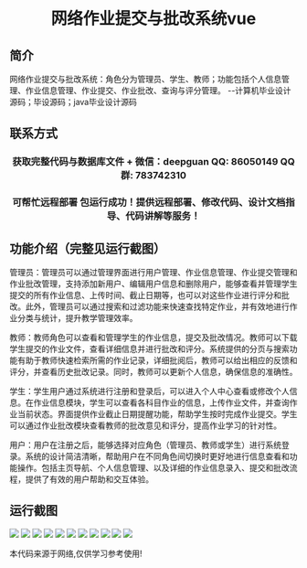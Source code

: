 <p><h1 align="center">网络作业提交与批改系统vue</h1></p>

## 简介
网络作业提交与批改系统：角色分为管理员、学生、教师；功能包括个人信息管理、作业信息管理、作业提交、作业批改、查询与评分管理。    --计算机毕业设计源码；毕设源码；java毕业设计源码


## 联系方式
<p><h3 align="center">获取完整代码与数据库文件 + 微信：deepguan QQ: 86050149 QQ群: 783742310</h3></p>
<p><h3 align="center">可帮忙远程部署 包运行成功！提供远程部署、修改代码、设计文档指导、代码讲解等服务！</h3></p>

## 功能介绍（完整见运行截图）
管理员：管理员可以通过管理界面进行用户管理、作业信息管理、作业提交管理和作业批改管理，支持添加新用户、编辑用户信息和删除用户，能够查看并管理学生提交的所有作业信息、上传时间、截止日期等，也可以对这些作业进行评分和批改。此外，管理员可以通过搜索和过滤功能来快速查找特定作业，并有效地进行作业分类与统计，提升教学管理效率。

教师：教师角色可以查看和管理学生的作业信息，提交及批改情况。教师可以下载学生提交的作业文件，查看详细信息并进行批改和评分。系统提供的分页与搜索功能有助于教师快速检索所需的作业记录，详细批阅后，教师可以给出相应的反馈和评分，并查看历史批改记录。同时，教师可以更新个人信息，确保信息的准确性。

学生：学生用户通过系统进行注册和登录后，可以进入个人中心查看或修改个人信息。在作业信息模块，学生可以查看各科目作业的信息，上传作业文件，并查询作业当前状态。界面提供作业截止日期提醒功能，帮助学生按时完成作业提交。学生可以通过作业批改模块查看教师的批改意见和评分，提高作业学习的针对性。

用户：用户在注册之后，能够选择对应角色（管理员、教师或学生）进行系统登录。系统的设计简洁清晰，帮助用户在不同角色间切换时更好地进行信息查看和功能操作。包括主页导航、个人信息管理、以及详细的作业信息录入、提交和批改流程，提供了有效的用户帮助和交互体验。


## 运行截图
![](https://bs-1329754181.cos.ap-shanghai.myqcloud.com/ssm/NetworkAssignmentSubmissionAndReviewSystem/img/001.jpg)
![](https://bs-1329754181.cos.ap-shanghai.myqcloud.com/ssm/NetworkAssignmentSubmissionAndReviewSystem/img/002.jpg)
![](https://bs-1329754181.cos.ap-shanghai.myqcloud.com/ssm/NetworkAssignmentSubmissionAndReviewSystem/img/003.jpg)
![](https://bs-1329754181.cos.ap-shanghai.myqcloud.com/ssm/NetworkAssignmentSubmissionAndReviewSystem/img/004.jpg)
![](https://bs-1329754181.cos.ap-shanghai.myqcloud.com/ssm/NetworkAssignmentSubmissionAndReviewSystem/img/005.jpg)
![](https://bs-1329754181.cos.ap-shanghai.myqcloud.com/ssm/NetworkAssignmentSubmissionAndReviewSystem/img/006.jpg)
![](https://bs-1329754181.cos.ap-shanghai.myqcloud.com/ssm/NetworkAssignmentSubmissionAndReviewSystem/img/007.jpg)
![](https://bs-1329754181.cos.ap-shanghai.myqcloud.com/ssm/NetworkAssignmentSubmissionAndReviewSystem/img/008.jpg)
![](https://bs-1329754181.cos.ap-shanghai.myqcloud.com/ssm/NetworkAssignmentSubmissionAndReviewSystem/img/009.jpg)
![](https://bs-1329754181.cos.ap-shanghai.myqcloud.com/ssm/NetworkAssignmentSubmissionAndReviewSystem/img/010.jpg)
![](https://bs-1329754181.cos.ap-shanghai.myqcloud.com/ssm/NetworkAssignmentSubmissionAndReviewSystem/img/011.jpg)

<p>本代码来源于网络,仅供学习参考使用!</p>
